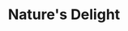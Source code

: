 ---
portfolio: nature
title:  "Nature's Delight"
description: "Thump, Smell, Hold Farm Fresh Cantaloupes"
imgSrc: "../images/v3/nature/nature-2.jpg"
layout: port-v
set: nature
---